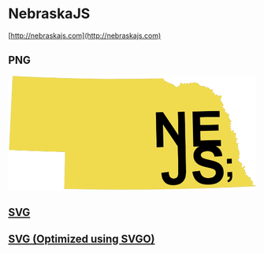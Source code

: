 # NebraskaJS
[http://nebraskajs.com](http://nebraskajs.com)

## PNG

![](nebraskajs.png)

## [SVG](nebraskajs.svg)

## [SVG (Optimized using SVGO)](nebraskajs.min.svg)